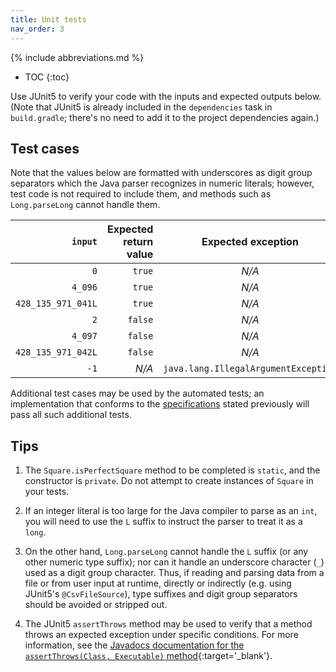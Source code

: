 ```yaml
---
title: Unit tests
nav_order: 3
---
```


{% include abbreviations.md %}

* TOC
{:toc}

Use JUnit5 to verify your code with the inputs and expected outputs below. (Note that JUnit5 is already included in the `dependencies` task in `build.gradle`; there's no need to add it to the project dependencies again.)

## Test cases

Note that the values below are formatted with underscores as digit group separators which the Java parser recognizes in numeric literals; however, test code is not required to include them, and methods such as `Long.parseLong` cannot handle them.

|            `input` | Expected return value |          Expected exception          |
|-------------------:|----------------------:|:------------------------------------:|
|                `0` | `true` |                _N/A_                 |
|            `4_096` | `true` |                _N/A_                 |
| `428_135_971_041L` | `true` |                _N/A_                 |
|                `2` | `false` |                _N/A_                 |
|            `4_097` | `false` |                _N/A_                 |
| `428_135_971_042L` | `false` |                _N/A_                 |
|               `-1` | _N/A_ | `java.lang.IllegalArgumentException` |

Additional test cases may be used by the automated tests; an implementation that conforms to the [specifications](implementation.md#specifications) stated previously will pass all such additional tests.
 
## Tips

1. The `Square.isPerfectSquare` method to be completed is `static`, and the constructor is `private`. Do not attempt to create instances of `Square` in your tests.  

2. If an integer literal is too large for the Java compiler to parse as an `int`, you will need to use the `L` suffix to instruct the parser to treat it as a `long`. 

3. On the other hand, `Long.parseLong` cannot handle the `L` suffix (or any other numeric type suffix); nor can it handle an underscore character (`_`) used as a digit group character. Thus, if reading and parsing data from a file or from user input at runtime, directly or indirectly (e.g. using JUnit5's `@CsvFileSource`), type suffixes and digit group separators should be avoided or stripped out. 

4. The JUnit5 `assertThrows` method may be used to verify that a method throws an expected exception under specific conditions. For more information, see the [Javadocs documentation for the `assertThrows(Class, Executable)` method](https://junit.org/junit5/docs/current/api/org.junit.jupiter.api/org/junit/jupiter/api/Assertions.html#assertThrows(java.lang.Class,org.junit.jupiter.api.function.Executable)){:target='_blank'}.
